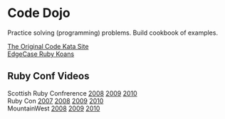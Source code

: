 Code Dojo
=========

 Practice solving (programming) problems.
 Build cookbook of examples.

 [The Original Code Kata Site][dtkata]  
 [EdgeCase Ruby Koans][edgeKoans]

[dtkata]: http://codekata.pragprog.com/
[edgeKoans]: http://github.com/edgecase/ruby_koans

Ruby Conf Videos
----------------
Scottish Ruby Confrerence [2008][scotrub2008] [2009][scotrub2009] [2010][scotrub2010]  
Ruby Con [2007][rub2007] [2008][rub2008] [2009][rub2009] [2010][rub2010]  
MountainWest [2008][Mwest2008] [2009][Mwest2009] [2010][Mwest2010]  

[Mwest2010]: http://mwrc2010.confreaks.com/
[Mwest2009]: http://mwrc2009.confreaks.com/
[Mwest2008]: http://mwrc2008.confreaks.com/

[scotrub2010]: http://video2010.scottishrubyconference.com/
[scotrub2009]: http://www.engineyard.com/blog/community/scotland-on-rails/
[scotrub2008]: http://feeds.feedburner.com/ScotlandOnRailsConference2008

[rub2010]: http://rubyconf2010.confreaks.com/
[rub2009]: http://rubyconf2009.confreaks.com/
[rub2008]: http://rubyconf2008.confreaks.com/
[rub2007]: http://rubyconf2007.confreaks.com/
